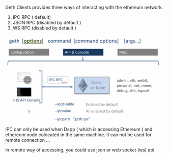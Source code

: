 Geth Clients provides three ways of interacting with the ethereum network.

1. IPC RPC \( default\)
2. JSON RPC  \(disabled by default \)
3. WS RPC \(disabled by default \)

![](/assets/clients1.png)IPC can only be used when Dapp \( which is accessing Ethereum \) and ethereum node colocated in the same machine. It can not be used for remote connection ...

In remote way of accessing, you could use json or web socket \(ws\) api

